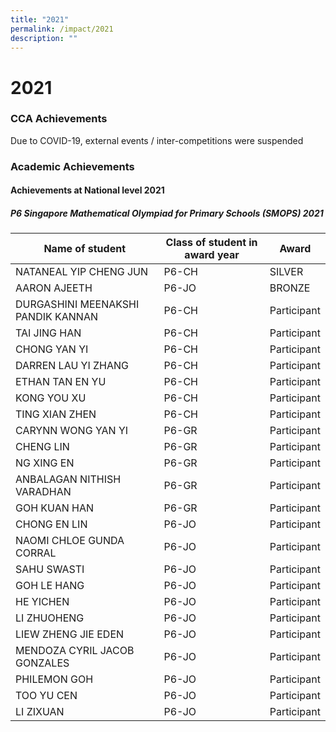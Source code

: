 ```yaml
---
title: "2021"
permalink: /impact/2021
description: ""
---
```

# **2021**

### CCA Achievements

Due to COVID-19, external events / inter-competitions were suspended

### Academic Achievements

#### **Achievements at National level 2021**

##### P6 Singapore Mathematical Olympiad for Primary Schools (SMOPS) 2021

| Name of student 	| Class of student in award year 	| Award 	|
|---	|---	|---	|
| NATANEAL YIP CHENG JUN 	| P6-CH 	| SILVER 	|
| AARON AJEETH 	| P6-JO 	| BRONZE 	|
| DURGASHINI MEENAKSHI PANDIK KANNAN 	| P6-CH 	| Participant 	|
| TAI JING HAN 	| P6-CH 	| Participant 	|
| CHONG YAN YI 	| P6-CH 	| Participant 	|
| DARREN LAU YI ZHANG 	| P6-CH 	| Participant 	|
| ETHAN TAN EN YU 	| P6-CH 	| Participant 	|
| KONG YOU XU 	| P6-CH 	| Participant 	|
| TING XIAN ZHEN 	| P6-CH 	| Participant 	|
| CARYNN WONG YAN YI 	| P6-GR 	| Participant 	|
| CHENG LIN 	| P6-GR 	| Participant 	|
| NG XING EN 	| P6-GR 	| Participant 	|
| ANBALAGAN NITHISH VARADHAN 	| P6-GR 	| Participant 	|
| GOH KUAN HAN 	| P6-GR 	| Participant 	|
| CHONG EN LIN 	| P6-JO 	| Participant 	|
| NAOMI CHLOE GUNDA CORRAL 	| P6-JO 	| Participant 	|
| SAHU SWASTI 	| P6-JO 	| Participant 	|
| GOH LE HANG 	| P6-JO 	| Participant 	|
| HE YICHEN 	| P6-JO 	| Participant 	|
| LI ZHUOHENG 	| P6-JO 	| Participant 	|
| LIEW ZHENG JIE EDEN 	| P6-JO 	| Participant 	|
| MENDOZA CYRIL JACOB GONZALES 	| P6-JO 	| Participant 	|
| PHILEMON GOH 	| P6-JO 	| Participant 	|
| TOO YU CEN 	| P6-JO 	| Participant 	|
| LI ZIXUAN 	| P6-JO 	| Participant 	|